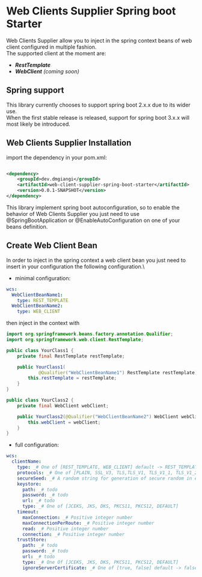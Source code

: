 # Web Clients Supplier Spring boot Starter

Web Clients Supplier allow you to inject in the spring context beans of web
client configured in multiple fashion.\
The supported client at the moment are:

- _**RestTemplate**_
- _**WebClient**_ _(coming soon)_

## Spring support

This library currently chooses to support spring boot 2.x.x due to its wider
use.\
When the first stable release is released, support for spring boot 3.x.x will
most likely be introduced.

## Web Clients Supplier Installation

import the dependency in your pom.xml:

```xml

<dependency>
    <groupId>dev.dmgiangi</groupId>
    <artifactId>web-client-supplier-spring-boot-starter</artifactId>
    <version>0.0.1-SNAPSHOT</version>
</dependency>
```

This library implement spring boot autoconfiguration, so to enable the behavior
of Web Clients Supplier you just need to use @SpringBootApplication or
@EnableAutoConfiguration on one of your beans definition.

## Create Web Client Bean

In order to inject in the spring context a web client bean you just need to
insert in your configuration the following configuration.\

- minimal configuration:

```yaml
wcs:
  WebClientBeanName1:
    type: REST_TEMPLATE
  WebClientBeanName2:
    type: WEB_CLIENT
```

then inject in the context with

```java
import org.springframework.beans.factory.annotation.Qualifier;
import org.springframework.web.client.RestTemplate;

public class YourClass1 {
	private final RestTemplate restTemplate;

	public YourClass1(
			@Qualifier("WebClientBeanName1") RestTemplate restTemplate) {
		this.restTemplate = restTemplate;
	}
}

public class YourClass2 {
	private final WebClient webClient;

	public YourClass2(@Qualifier("WebClientBeanName2") WebClient webClient) {
		this.webClient = webClient;
	}
}
```

- full configuration:

```yaml
wcs:
  clientName:
    type: _# One of [REST_TEMPLATE, WEB_CLIENT] default -> REST_TEMPLATE
    protocols: _# One of [PLAIN, SSL_V3, TLS,TLS_V1, TLS_V1_1, TLS_V1_2, TLS_V1_3] default -> TLS
    secureSeed: _# A random string for generation of secure random in encrypted connection. default -> generated at runtime
    keystore:
      path: _# todo
      password: _# todo
      url: _# todo
      type: _# One of [JCEKS, JKS, DKS, PKCS11, PKCS12, DEFAULT]
    timeout:
      maxConnection: _# Positive integer number
      maxConnectionPerRoute: _# Positive integer number
      read: _# Positive integer number
      connection: _# Positive integer number
    trustStore:
      path: _# todo
      password: _# todo
      url: _# todo
      type: _# One Of [JCEKS, JKS, DKS, PKCS11, PKCS12, DEFAULT]
      ignoreServerCertificate: _# One of [true, false] default -> false
```
